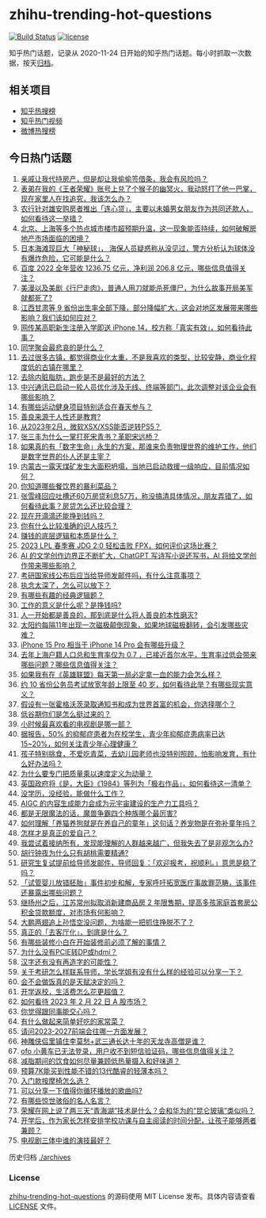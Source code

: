 # zhihu-trending-hot-questions

[![Build Status](https://github.com/justjavac/zhihu-trending-hot-questions/workflows/ci/badge.svg?branch=master)](https://github.com/justjavac/zhihu-trending-hot-questions/actions)
[![license](https://img.shields.io/github/license/justjavac/zhihu-trending-hot-questions)](https://github.com/justjavac/zhihu-trending-hot-questions/blob/master/LICENSE)

知乎热门话题，记录从 2020-11-24
日开始的知乎热门话题。每小时抓取一次数据，按天[归档](./archives)。

## 相关项目

- [知乎热搜榜](https://github.com/justjavac/zhihu-trending-top-search)
- [知乎热门视频](https://github.com/justjavac/zhihu-trending-hot-video)
- [微博热搜榜](https://github.com/justjavac/weibo-trending-hot-search)

## 今日热门话题

<!-- BEGIN -->
<!-- 最后更新时间 Thu Feb 23 2023 07:19:37 GMT+0800 (China Standard Time) -->

1. [亲戚让我代持房产，但是却让我偷偷签借条，我会有风险吗？](https://www.zhihu.com/question/584982380)
1. [表弟在我的《王者荣耀》账号上兑了个猴子的幽冥火，我动怒打了他一巴掌，现在家里人在找追究，我该怎么办？](https://www.zhihu.com/question/584222261)
1. [农行针对雄安购房者推出「连心贷」，主要以未婚男女朋友作为共同还款人，如何看待这一举措？](https://www.zhihu.com/question/585542976)
1. [北京、上海等多个热点城市楼市超预期升温，这一现象能否持续，如何破解房地产市场面临的困境？](https://www.zhihu.com/question/585533463)
1. [日本海滩现巨大「神秘球」， 海保人员疑惑称从没见过，警方分析认为球体没有爆炸危险，它可能是什么？](https://www.zhihu.com/question/585546440)
1. [百度 2022 全年营收 1236.75 亿元，净利润 206.8 亿元，哪些信息值得关注？](https://www.zhihu.com/question/585592008)
1. [美漫以及美剧《行尸走肉》，普通人用刀就能杀死僵尸，为什么故事开局美军就都死了?](https://www.zhihu.com/question/585011354)
1. [江西甘肃等 9 省份出生率全部下降，部分降幅扩大，这会对地区发展带来哪些影响？我们该如何应对？](https://www.zhihu.com/question/585522134)
1. [网传某高职新生注册入学即送 iPhone 14，校方称「真实有效」，如何看待此事？](https://www.zhihu.com/question/585589999)
1. [同学聚会最悲哀的是什么？](https://www.zhihu.com/question/22636295)
1. [去过很多古镇，都觉得商业化太重，不是我喜欢的类型，比较安静，商业化程度低的古镇在哪里？](https://www.zhihu.com/question/34252897)
1. [去除内脏脂肪，跑步是不是最好的方法？](https://www.zhihu.com/question/427095682)
1. [中兴通讯已启动一轮人员优化涉及无线、终端等部门，此次调整对该企业会有哪些影响？](https://www.zhihu.com/question/585104708)
1. [有哪些运动健身项目特别适合在春天参与？](https://www.zhihu.com/question/584673146)
1. [善良来源于人性还是教育?](https://www.zhihu.com/question/585330820)
1. [从2023年2月，微软XSX/XSS能否逆转PS5？](https://www.zhihu.com/question/584715974)
1. [张三丰为什么一掌打死宋青书？革职宋远桥？](https://www.zhihu.com/question/582897074)
1. [如果真的有「数字生命」永生的方案，那谁来负责物理世界的维护工作，他们是数字世界的仆人还是主宰？](https://www.zhihu.com/question/585465580)
1. [内蒙古一露天煤矿发生大面积坍塌，当地已启动救援一级响应，目前情况如何？](https://www.zhihu.com/question/585593819)
1. [你知道哪些餐饮界的暴利菜品？](https://www.zhihu.com/question/430100068)
1. [张雪峰回应吐槽还60万房贷利息57万，称没搞清具体情况，朋友弄错了，如何看待此事？房贷怎么还比较合理？](https://www.zhihu.com/question/585520866)
1. [现在开滴滴还能挣到钱吗？](https://www.zhihu.com/question/582947468)
1. [你有什么比较准确的识人技巧？](https://www.zhihu.com/question/369993895)
1. [赚钱的底层逻辑和本质是什么？](https://www.zhihu.com/question/584728561)
1. [2023 LPL 春季赛 JDG 2:0 轻松击败 FPX，如何评价这场比赛？](https://www.zhihu.com/question/585576377)
1. [AI 的文学创作边界正不断扩大，ChatGPT 写诗写小说还写书，AI 将给文学创作带来哪些影响？](https://www.zhihu.com/question/585629369)
1. [考研国家线公布后应当给导师发邮件吗，有什么注意事项？](https://www.zhihu.com/question/389247690)
1. [执念太深了，怎么可以放下？](https://www.zhihu.com/question/584109933)
1. [有哪些有趣的经典逻辑题？](https://www.zhihu.com/question/571373524)
1. [工作的意义是什么呢？是挣钱吗?](https://www.zhihu.com/question/584514330)
1. [人一开始都是善良的，那到底是什么将人善良的本性磨灭?](https://www.zhihu.com/question/585585621)
1. [太阳约每隔11年出现一次磁极颠倒现象，如果地球磁极翻转，会引发哪些灾难？](https://www.zhihu.com/question/585367244)
1. [iPhone 15 Pro 相当于 iPhone 14 Pro 会有哪些升级？](https://www.zhihu.com/question/583955628)
1. [去年上海户籍人口总和生育率仅为 0.7 ，已接近首尔水平，生育率过低会带来哪些问题？哪些信息值得关注？](https://www.zhihu.com/question/585391117)
1. [如果我有在《英雄联盟》每天第一局必定拿一血的能力会怎么样？](https://www.zhihu.com/question/584866185)
1. [约 10 省份公务员考试放宽年龄上限至 40 岁，如何看待此举？有哪些现实意义？](https://www.zhihu.com/question/585325287)
1. [假设有一张霍格沃茨录取通知书和成为世界首富的机会，你选择哪个？](https://www.zhihu.com/question/424370792)
1. [低谷期你们是怎么挺过来的？](https://www.zhihu.com/question/582359522)
1. [小时候最喜欢看的电视剧是哪一部？](https://www.zhihu.com/question/585347005)
1. [据报告，50% 的抑郁症患者为在校学生，青少年抑郁症患病率已达 15~20%，如何关注青少年心理健康？](https://www.zhihu.com/question/585555768)
1. [孩子特别挑食，不爱吃青菜，去幼儿园老师也没特别照顾，怕影响发育，有什么好办法吗？](https://www.zhihu.com/question/585359815)
1. [为什么要专门把质量乘以速度定义为动量？](https://www.zhihu.com/question/566593694)
1. [英国政府将《是，大臣》《1984》等列为「极右作品」，如何看待这一清单？](https://www.zhihu.com/question/585322261)
1. [没学历，没经验，能做什么工作？](https://www.zhihu.com/question/583745399)
1. [AIGC 的内容生成能力会成为元宇宙建设的生产力工具吗？](https://www.zhihu.com/question/585103099)
1. [都是无限魔法的话，魔兽争霸四个种族哪个最厉害?](https://www.zhihu.com/question/552507821)
1. [如何理解「养猫养狗就是在养自己的童年」这句话？养宠物是在弥补童年吗？](https://www.zhihu.com/question/584463764)
1. [怎样才是真正的爱自己？](https://www.zhihu.com/question/573882951)
1. [我尝试着接纳所有，发现能理解的人群越来越广，但我失去了是非观怎么办?](https://www.zhihu.com/question/449712280)
1. [胡行钟夜为什么只有胡桃需要精通?](https://www.zhihu.com/question/585481091)
1. [研究生复试提前给导师发邮件，导师回复：「欢迎报考，祝顺利。」意思是稳了吗？](https://www.zhihu.com/question/389701976)
1. [「试管婴儿放错胚胎」事件初步和解，专家呼吁拓宽医疗事故罪范畴，该事件还暴露出哪些问题？](https://www.zhihu.com/question/585568737)
1. [继扬州之后，江苏常州拟取消新建商品房 2 年限售期，提高多孩家庭首套房公积金贷款额度，对市场有何影响？](https://www.zhihu.com/question/585531825)
1. [大鹏两翅追上孙悟空没问题，为啥能一把抓住挣脱不了？](https://www.zhihu.com/question/553401491)
1. [真正的「去客厅化」，到底是什么？](https://www.zhihu.com/question/585223696)
1. [有哪些装修小白在开始装修前必须了解的事情？](https://www.zhihu.com/question/585164476)
1. [为什么没有PCIE转DP或hdmi？](https://www.zhihu.com/question/478924569)
1. [汉字还有没有再造字的可能性？](https://www.zhihu.com/question/290648708)
1. [关于考研怎么样联系导师，学长学姐有没有什么样的经验可以分享一下？](https://www.zhihu.com/question/301366750)
1. [会不会做饭真的是天赋决定的吗？](https://www.zhihu.com/question/585375177)
1. [开学返校，生活费怎么花更超值？](https://www.zhihu.com/question/585538842)
1. [如何看待 2023 年 2 月 22 日 A 股市场？](https://www.zhihu.com/question/585412131)
1. [你觉得跟同事能交心吗？](https://www.zhihu.com/question/575718990)
1. [有什么做起来简单好吃的家常菜？](https://www.zhihu.com/question/585107295)
1. [请问2023-2027前端会往哪一方面发展？](https://www.zhihu.com/question/584347848)
1. [神雕侠侣里镇住李莫愁+武三通长达十年的天龙寺高僧是谁？](https://www.zhihu.com/question/27055363)
1. [ofo 小黄车已无法登录，用户收不到短信验证码，哪些信息值得关注？](https://www.zhihu.com/question/585447316)
1. [减脂期间的饮食如何尽量兼顾低热量摄入和好味道？](https://www.zhihu.com/question/584498149)
1. [预算7K能买到性能不错的13代酷睿的轻薄本吗？](https://www.zhihu.com/question/577655796)
1. [入门款按摩椅怎么选？](https://www.zhihu.com/question/554045004)
1. [可以分享一下值得你循环播放的歌曲吗?](https://www.zhihu.com/question/585597136)
1. [有哪些惊世骇俗的名人名言？](https://www.zhihu.com/question/66107512)
1. [荣耀在网上说了两三天“青海湖”技术是什么？会和华为的“昆仑玻璃”类似吗？](https://www.zhihu.com/question/585528979)
1. [开学后，作为家长怎样安排学校功课与自主阅读的时间分配，让孩子能够两者兼顾？](https://www.zhihu.com/question/584657786)
1. [电视剧三体中谁的演技最好？](https://www.zhihu.com/question/579021124)

<!-- END -->

历史归档 [./archives](./archives)

### License

[zhihu-trending-hot-questions](https://github.com/justjavac/zhihu-trending-hot-questions)
的源码使用 MIT License 发布。具体内容请查看 [LICENSE](./LICENSE) 文件。

